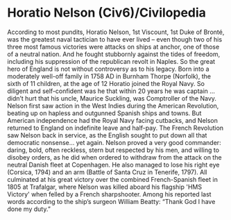 # Horatio Nelson (Civ6)/Civilopedia

According to most pundits, Horatio Nelson, 1st Viscount, 1st Duke of Bronté, was the greatest naval tactician to have ever lived – even though two of his three most famous victories were attacks on ships at anchor, one of those of a neutral nation. And he fought stubbornly against the tides of freedom, including his suppression of the republican revolt in Naples. So the great hero of England is not without controversy as to his legacy.
Born into a moderately well-off family in 1758 AD in Burnham Thorpe (Norfolk), the sixth of 11 children, at the age of 12 Horatio joined the Royal Navy. So diligent and self-confident was he that within 20 years he was captain … didn’t hurt that his uncle, Maurice Suckling, was Comptroller of the Navy. Nelson first saw action in the West Indies during the American Revolution, beating up on hapless and outgunned Spanish ships and towns. But American independence had the Royal Navy facing cutbacks, and Nelson returned to England on indefinite leave and half-pay.
The French Revolution saw Nelson back in service, as the English sought to put down all that democratic nonsense… yet again. Nelson proved a very good commander: daring, bold, often reckless, stern but respected by his men, and willing to disobey orders, as he did when ordered to withdraw from the attack on the neutral Danish fleet at Copenhagen. He also managed to lose his right eye (Corsica, 1794) and an arm (Battle of Santa Cruz in Tenerife, 1797). All culminated at his great victory over the combined French-Spanish fleet in 1805 at Trafalgar, where Nelson was killed aboard his flagship 'HMS Victory' when felled by a French sharpshooter. Among his reported last words according to the ship’s surgeon William Beatty: “Thank God I have done my duty.”